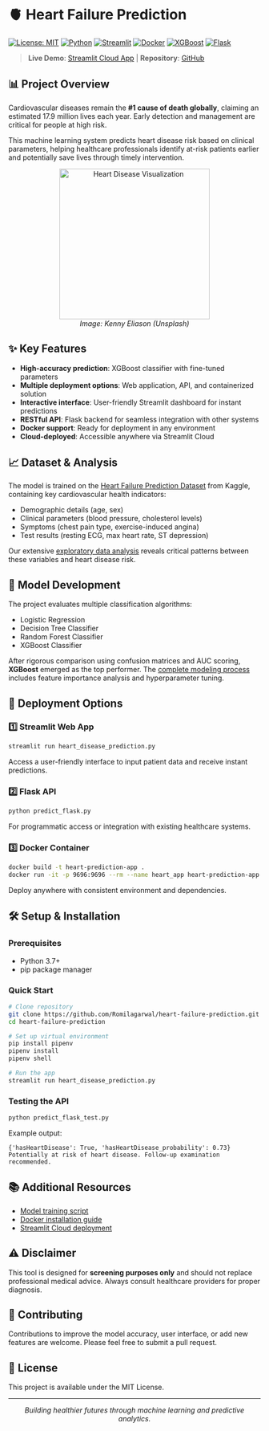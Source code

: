 # 🫀 Heart Failure Prediction

[![License: MIT](https://img.shields.io/badge/License-MIT-yellow.svg)](https://opensource.org/licenses/MIT)
[![Python](https://img.shields.io/badge/Python-3.7+-blue?logo=python&logoColor=white)](https://www.python.org/)
[![Streamlit](https://img.shields.io/badge/Streamlit-App-FF4B4B?logo=streamlit&logoColor=white)](https://heart-vs.streamlit.app/)
[![Docker](https://img.shields.io/badge/Docker-Available-2496ED?logo=docker&logoColor=white)](https://www.docker.com/)
[![XGBoost](https://img.shields.io/badge/XGBoost-Model-026F00?logo=xgboost&logoColor=white)](https://xgboost.readthedocs.io/)
[![Flask](https://img.shields.io/badge/Flask-API-000000?logo=flask&logoColor=white)](https://flask.palletsprojects.com/)

> **Live Demo**: [Streamlit Cloud App](https://heart-vs.streamlit.app/) | **Repository**: [GitHub](https://github.com/Romilagarwal/heart-failure-prediction)

## 📊 Project Overview

Cardiovascular diseases remain the **#1 cause of death globally**, claiming an estimated 17.9 million lives each year. Early detection and management are critical for people at high risk.

This machine learning system predicts heart disease risk based on clinical parameters, helping healthcare professionals identify at-risk patients earlier and potentially save lives through timely intervention.

<p align="center">
  <img src="https://github.com/Romilagarwal/heart-failure-prediction/blob/main/img/kenny-eliason-MEbT27ZrtdE-unsplash.jpg" width=300px alt="Heart Disease Visualization">
  <br>
  <i>Image: Kenny Eliason (Unsplash)</i>
</p>

## ✨ Key Features

- **High-accuracy prediction**: XGBoost classifier with fine-tuned parameters
- **Multiple deployment options**: Web application, API, and containerized solution
- **Interactive interface**: User-friendly Streamlit dashboard for instant predictions
- **RESTful API**: Flask backend for seamless integration with other systems
- **Docker support**: Ready for deployment in any environment
- **Cloud-deployed**: Accessible anywhere via Streamlit Cloud

## 📈 Dataset & Analysis

The model is trained on the [Heart Failure Prediction Dataset](https://www.kaggle.com/datasets/fedesoriano/heart-failure-prediction/) from Kaggle, containing key cardiovascular health indicators:

- Demographic details (age, sex)
- Clinical parameters (blood pressure, cholesterol levels)
- Symptoms (chest pain type, exercise-induced angina) 
- Test results (resting ECG, max heart rate, ST depression)

Our extensive [exploratory data analysis](https://github.com/Romilagarwal/heart-failure-prediction/blob/main/notebook/part_1_preprocessing.ipynb) reveals critical patterns between these variables and heart disease risk.

## 🧠 Model Development

The project evaluates multiple classification algorithms:
- Logistic Regression
- Decision Tree Classifier
- Random Forest Classifier
- XGBoost Classifier

After rigorous comparison using confusion matrices and AUC scoring, **XGBoost** emerged as the top performer. The [complete modeling process](https://github.com/Romilagarwal/heart-failure-prediction/blob/main/notebook/part_2_modeling.ipynb) includes feature importance analysis and hyperparameter tuning.

## 🚀 Deployment Options

### 1️⃣ Streamlit Web App
```bash
streamlit run heart_disease_prediction.py
```
Access a user-friendly interface to input patient data and receive instant predictions.

### 2️⃣ Flask API
```bash
python predict_flask.py
```
For programmatic access or integration with existing healthcare systems.

### 3️⃣ Docker Container
```bash
docker build -t heart-prediction-app .
docker run -it -p 9696:9696 --rm --name heart_app heart-prediction-app:latest
```
Deploy anywhere with consistent environment and dependencies.

## 🛠️ Setup & Installation

### Prerequisites
- Python 3.7+
- pip package manager

### Quick Start
```bash
# Clone repository
git clone https://github.com/Romilagarwal/heart-failure-prediction.git
cd heart-failure-prediction

# Set up virtual environment
pip install pipenv
pipenv install
pipenv shell

# Run the app
streamlit run heart_disease_prediction.py
```

### Testing the API
```bash
python predict_flask_test.py
```

Example output:
```
{'hasHeartDisease': True, 'hasHeartDisease_probability': 0.73}
Potentially at risk of heart disease. Follow-up examination recommended.
```

## 📚 Additional Resources

- [Model training script](https://github.com/Romilagarwal/heart-failure-prediction/blob/main/training.py)
- [Docker installation guide](https://docs.docker.com/engine/install/)
- [Streamlit Cloud deployment](https://docs.streamlit.io/deploy/streamlit-community-cloud/deploy-your-app)

## ⚠️ Disclaimer

This tool is designed for **screening purposes only** and should not replace professional medical advice. Always consult healthcare providers for proper diagnosis.

## 🤝 Contributing

Contributions to improve the model accuracy, user interface, or add new features are welcome. Please feel free to submit a pull request.

## 📄 License

This project is available under the MIT License.

---

<p align="center">
  <i>Building healthier futures through machine learning and predictive analytics.</i>
</p>

